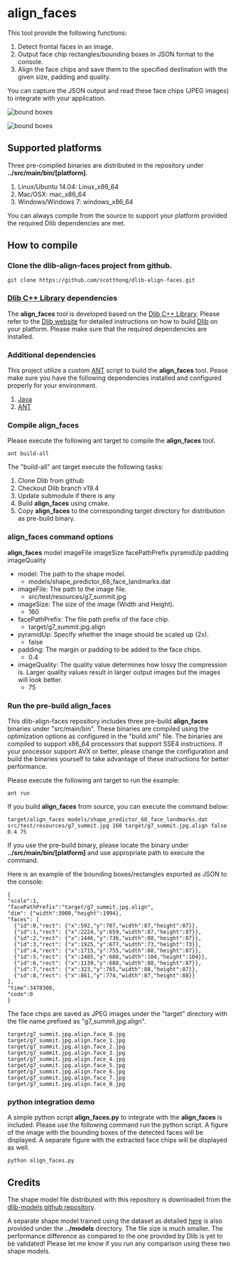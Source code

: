 # align_faces

This tool provide the following functions:

1. Detect frontal faces in an image.
2. Output face chip rectangles/bounding boxes in JSON format to the console.
3. Align the face chips and save them to the specified destination with the given size, padding and quality.

You can capture the JSON output and read these face chips (JPEG images) to integrate with your application.

![bound boxes](https://github.com/scotthong/dlib-align-faces/blob/master/src/main/resources/bounding_boxes.png)

![bound boxes](https://github.com/scotthong/dlib-align-faces/blob/master/src/main/resources/face_chips.png)

## Supported platforms

Three pre-compiled binaries are distributed in the repository under **../src/main/bin/[platform]**.

1. Linux/Ubuntu 14.04: Linux_x86_64
2. Mac/OSX: mac_x86_64
3. Windows/Windows 7: windows_x86_64

You can always compile from the source to support your platform provided the required Dlib dependencies are met.

## How to compile

### Clone the dlib-align-faces project from github.

```
git clone https://github.com/scotthong/dlib-align-faces.git
```

### [Dlib C++ Library](http://dlib.net) dependencies

The **align_faces** tool is developed based on the [Dlib C++ Library](http://dlib.net). Please refer to the [Dlib website](http://dlib.net) for detailed instructions on how to build [Dlib](http://dlib.net) on your platform. Please make sure that the required dependencies are installed.

### Additional dependencies

This project utilize a custom [ANT](http://ant.apache.org/) script to build the **align_faces** tool. Pease make sure you have the following dependencies installed and configured properly for your environment.

1. [Java](https://www.java.com)
2. [ANT](http://ant.apache.org/)

### Compile align_faces

Please execute the following ant target to compile the **align_faces** tool.

```
ant build-all
```

The "build-all" ant target execute the following tasks:

1. Clone Dlib from github
2. Checkout Dlib branch v19.4
3. Update submodule if there is any
4. Build **align_faces** using cmake.
5. Copy **align_faces** to the corresponding target directory for distribution as pre-build binary.

### align_faces command options

**align_faces** model imageFile imageSize facePathPrefix pyramidUp padding imageQuality

* model: The path to the shape model.
    * models/shape_predictor_68_face_landmarks.dat
* imageFile: The path to the image file.
    * src/test/resources/g7_summit.jpg
* imageSize: The size of the image (Width and Height).
    * 160
* facePathPrefix: The file path prefix of the face chip.
    * target/g7_summit.jpg.align
* pyramidUp: Specify whether the image should be scaled up (2x).
    * false
* padding: The margin or padding to be added to the face chips.
    * 0.4
* imageQuality: The quality value determines how lossy the compression is. Larger quality values result in larger output images but the images will look better.
    * 75

### Run the pre-build align_faces

This dlib-align-faces repository includes three pre-build **align_faces** binaries under "src/main/bin". These binaries are compiled using the optimization options as configured in the "build.xml" file. The binaries are compiled to support x86_64 processors that support SSE4 instructions. If your processor support AVX or better, please change the configuration and build the binaries yourself to take advantage of these instructions for better performance.

Please execute the following ant target to run the example:
```
ant run
```

If you build **align_faces** from source, you can execute the command below:
```
target/align_faces models/shape_predictor_68_face_landmarks.dat src/test/resources/g7_summit.jpg 160 target/g7_summit.jpg.align false 0.4 75
```
If you use the pre-build binary, please locate the binary under **../src/main/bin/[platform]** and use appropriate path to execute the command.


Here is an example of the bounding boxes/rectangles exported as JSON to the console:
```
{
"scale":1,
"facePathPrefix":"target/g7_summit.jpg.align",
"dim": {"width":3000,"height":1994},
"faces": [
  {"id":0,"rect": {"x":592,"y":707,"width":87,"height":87}},
  {"id":1,"rect": {"x":2224,"y":659,"width":87,"height":87}},
  {"id":2,"rect": {"x":1446,"y":736,"width":88,"height":87}},
  {"id":3,"rect": {"x":1925,"y":677,"width":73,"height":73}},
  {"id":4,"rect": {"x":1715,"y":755,"width":88,"height":87}},
  {"id":5,"rect": {"x":2485,"y":688,"width":104,"height":104}},
  {"id":6,"rect": {"x":1139,"y":688,"width":88,"height":87}},
  {"id":7,"rect": {"x":323,"y":765,"width":88,"height":87}},
  {"id":8,"rect": {"x":861,"y":774,"width":87,"height":88}}
],
"time":3478308,
"code":0
}
```

The face chips are saved as JPEG images under the "target" directory with the file name prefixed as "g7_summit.jpg.align".
```
target/g7_summit.jpg.align.face_0.jpg
target/g7_summit.jpg.align.face_1.jpg
target/g7_summit.jpg.align.face_2.jpg
target/g7_summit.jpg.align.face_3.jpg
target/g7_summit.jpg.align.face_4.jpg
target/g7_summit.jpg.align.face_5.jpg
target/g7_summit.jpg.align.face_6.jpg
target/g7_summit.jpg.align.face_7.jpg
target/g7_summit.jpg.align.face_8.jpg
```

### python integration demo
A simple python script **align_faces.py** to integrate with the **align_faces** is included. Please use the following command run the python script. A figure of the image with the bounding boxes of the detected faces will be displayed. A separate figure with the extracted face chips will be displayed as well.
```
python align_faces.py
```

## Credits

The shape model file distributed with this repository is downloaded from the [dlib-models github repository](https://github.com/davisking/dlib-models).

A separate shape model trained using the dataset as detailed [here](https://github.com/davisking/dlib/issues/359) is also provided under the **../models** directory. The file size is much smaller. The performance difference as compared to the one provided by Dlib is yet to be validated! Please let me know if you run any comparison using these two shape models.
